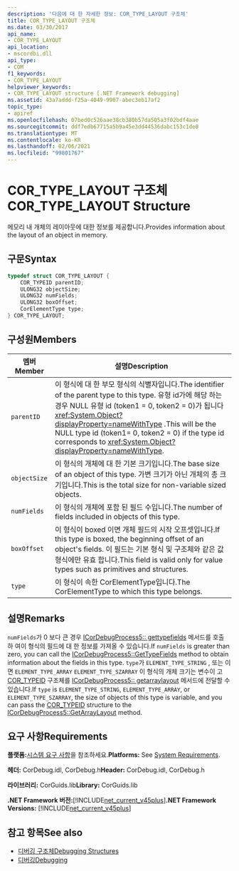 ```yaml
---
description: '다음에 대 한 자세한 정보: COR_TYPE_LAYOUT 구조체'
title: COR_TYPE_LAYOUT 구조체
ms.date: 03/30/2017
api_name:
- COR_TYPE_LAYOUT
api_location:
- mscordbi.dll
api_type:
- COM
f1_keywords:
- COR_TYPE_LAYOUT
helpviewer_keywords:
- COR_TYPE_LAYOUT structure [.NET Framework debugging]
ms.assetid: 43a7addd-f25a-4049-9907-abec3eb17af2
topic_type:
- apiref
ms.openlocfilehash: 07bed0c526aae38cb380b57da505a3f02bdf4aae
ms.sourcegitcommit: ddf7edb67715a5b9a45e3dd44536dabc153c1de0
ms.translationtype: MT
ms.contentlocale: ko-KR
ms.lasthandoff: 02/06/2021
ms.locfileid: "99801767"
---
```

# <a name="cor_type_layout-structure"></a><span data-ttu-id="9874a-103">COR_TYPE_LAYOUT 구조체</span><span class="sxs-lookup"><span data-stu-id="9874a-103">COR_TYPE_LAYOUT Structure</span></span>

<span data-ttu-id="9874a-104">메모리 내 개체의 레이아웃에 대한 정보를 제공합니다.</span><span class="sxs-lookup"><span data-stu-id="9874a-104">Provides information about the layout of an object in memory.</span></span>  
  
## <a name="syntax"></a><span data-ttu-id="9874a-105">구문</span><span class="sxs-lookup"><span data-stu-id="9874a-105">Syntax</span></span>  
  
```cpp  
typedef struct COR_TYPE_LAYOUT {  
    COR_TYPEID parentID;  
    ULONG32 objectSize;  
    ULONG32 numFields;  
    ULONG32 boxOffset;  
    CorElementType type;  
} COR_TYPE_LAYOUT;  
```  
  
## <a name="members"></a><span data-ttu-id="9874a-106">구성원</span><span class="sxs-lookup"><span data-stu-id="9874a-106">Members</span></span>  
  
|<span data-ttu-id="9874a-107">멤버</span><span class="sxs-lookup"><span data-stu-id="9874a-107">Member</span></span>|<span data-ttu-id="9874a-108">설명</span><span class="sxs-lookup"><span data-stu-id="9874a-108">Description</span></span>|  
|------------|-----------------|  
|`parentID`|<span data-ttu-id="9874a-109">이 형식에 대 한 부모 형식의 식별자입니다.</span><span class="sxs-lookup"><span data-stu-id="9874a-109">The identifier of the parent type to this type.</span></span> <span data-ttu-id="9874a-110">유형 id가에 해당 하는 경우 NULL 유형 id (token1 = 0, token2 = 0)가 됩니다 <xref:System.Object?displayProperty=nameWithType> .</span><span class="sxs-lookup"><span data-stu-id="9874a-110">This will be the NULL type id (token1= 0, token2 = 0) if the type id corresponds to <xref:System.Object?displayProperty=nameWithType>.</span></span>|  
|`objectSize`|<span data-ttu-id="9874a-111">이 형식의 개체에 대 한 기본 크기입니다.</span><span class="sxs-lookup"><span data-stu-id="9874a-111">The base size of an object of this type.</span></span> <span data-ttu-id="9874a-112">가변 크기가 아닌 개체의 총 크기입니다.</span><span class="sxs-lookup"><span data-stu-id="9874a-112">This is the total size for non-variable sized objects.</span></span>|  
|`numFields`|<span data-ttu-id="9874a-113">이 형식의 개체에 포함 된 필드 수입니다.</span><span class="sxs-lookup"><span data-stu-id="9874a-113">The number of fields included in objects of this type.</span></span>|  
|`boxOffset`|<span data-ttu-id="9874a-114">이 형식이 boxed 이면 개체 필드의 시작 오프셋입니다.</span><span class="sxs-lookup"><span data-stu-id="9874a-114">If this type is boxed, the beginning offset of an object's fields.</span></span> <span data-ttu-id="9874a-115">이 필드는 기본 형식 및 구조체와 같은 값 형식에만 유효 합니다.</span><span class="sxs-lookup"><span data-stu-id="9874a-115">This field is valid only for value types such as primitives and structures.</span></span>|  
|`type`|<span data-ttu-id="9874a-116">이 형식이 속한 CorElementType입니다.</span><span class="sxs-lookup"><span data-stu-id="9874a-116">The CorElementType to which this type belongs.</span></span>|  
  
## <a name="remarks"></a><span data-ttu-id="9874a-117">설명</span><span class="sxs-lookup"><span data-stu-id="9874a-117">Remarks</span></span>  

 <span data-ttu-id="9874a-118">`numFields`가 0 보다 큰 경우 [ICorDebugProcess5:: gettypefields](icordebugprocess5-gettypefields-method.md) 메서드를 호출 하 여이 형식의 필드에 대 한 정보를 가져올 수 있습니다.</span><span class="sxs-lookup"><span data-stu-id="9874a-118">If `numFields` is greater than zero, you can call the [ICorDebugProcess5::GetTypeFields](icordebugprocess5-gettypefields-method.md) method to obtain information about the fields in this type.</span></span> <span data-ttu-id="9874a-119">`type`가 `ELEMENT_TYPE_STRING` , 또는 이면 `ELEMENT_TYPE_ARRAY` `ELEMENT_TYPE_SZARRAY` 이 형식의 개체 크기는 변수이 고 [COR_TYPEID](cor-typeid-structure.md) 구조체를 [ICorDebugProcess5:: getarraylayout](icordebugprocess5-getarraylayout-method.md) 메서드에 전달할 수 있습니다.</span><span class="sxs-lookup"><span data-stu-id="9874a-119">If `type` is `ELEMENT_TYPE_STRING`, `ELEMENT_TYPE_ARRAY`, or `ELEMENT_TYPE_SZARRAY`, the size of objects of this type is variable, and you can pass the [COR_TYPEID](cor-typeid-structure.md) structure to the [ICorDebugProcess5::GetArrayLayout](icordebugprocess5-getarraylayout-method.md) method.</span></span>  
  
## <a name="requirements"></a><span data-ttu-id="9874a-120">요구 사항</span><span class="sxs-lookup"><span data-stu-id="9874a-120">Requirements</span></span>  

 <span data-ttu-id="9874a-121">**플랫폼:**[시스템 요구 사항](../../get-started/system-requirements.md)을 참조하세요.</span><span class="sxs-lookup"><span data-stu-id="9874a-121">**Platforms:** See [System Requirements](../../get-started/system-requirements.md).</span></span>  
  
 <span data-ttu-id="9874a-122">**헤더:** CorDebug.idl, CorDebug.h</span><span class="sxs-lookup"><span data-stu-id="9874a-122">**Header:** CorDebug.idl, CorDebug.h</span></span>  
  
 <span data-ttu-id="9874a-123">**라이브러리:** CorGuids.lib</span><span class="sxs-lookup"><span data-stu-id="9874a-123">**Library:** CorGuids.lib</span></span>  
  
 <span data-ttu-id="9874a-124">**.NET Framework 버전:**[!INCLUDE[net_current_v45plus](../../../../includes/net-current-v45plus-md.md)]</span><span class="sxs-lookup"><span data-stu-id="9874a-124">**.NET Framework Versions:** [!INCLUDE[net_current_v45plus](../../../../includes/net-current-v45plus-md.md)]</span></span>  
  
## <a name="see-also"></a><span data-ttu-id="9874a-125">참고 항목</span><span class="sxs-lookup"><span data-stu-id="9874a-125">See also</span></span>

- [<span data-ttu-id="9874a-126">디버깅 구조체</span><span class="sxs-lookup"><span data-stu-id="9874a-126">Debugging Structures</span></span>](debugging-structures.md)
- [<span data-ttu-id="9874a-127">디버깅</span><span class="sxs-lookup"><span data-stu-id="9874a-127">Debugging</span></span>](index.md)
